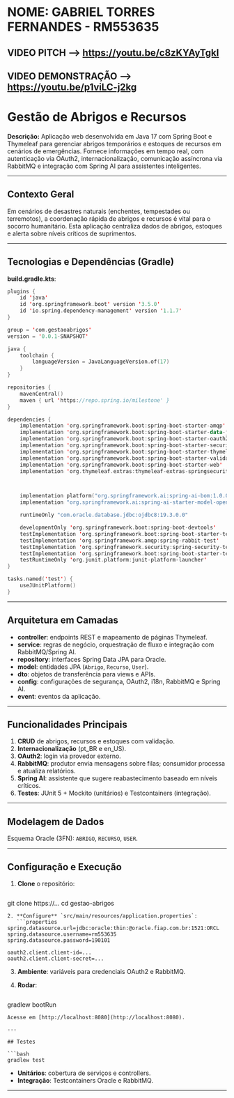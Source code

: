 # NOME: GABRIEL TORRES FERNANDES - RM553635
## VIDEO PITCH --> https://youtu.be/c8zKYAyTgkI
## VIDEO DEMONSTRAÇÃO --> https://youtu.be/p1viLC-j2kg


# Gestão de Abrigos e Recursos

**Descrição:**
Aplicação web desenvolvida em Java 17 com Spring Boot e Thymeleaf para gerenciar abrigos temporários e estoques de recursos em cenários de emergências. Fornece informações em tempo real, com autenticação via OAuth2, internacionalização, comunicação assíncrona via RabbitMQ e integração com Spring AI para assistentes inteligentes.

---

## Contexto Geral

Em cenários de desastres naturais (enchentes, tempestades ou terremotos), a coordenação rápida de abrigos e recursos é vital para o socorro humanitário. Esta aplicação centraliza dados de abrigos, estoques e alerta sobre níveis críticos de suprimentos.

---

## Tecnologias e Dependências (Gradle)

**build.gradle.kts**:

```kotlin
plugins {
	id 'java'
	id 'org.springframework.boot' version '3.5.0'
	id 'io.spring.dependency-management' version '1.1.7'
}

group = 'com.gestaoabrigos'
version = '0.0.1-SNAPSHOT'

java {
	toolchain {
		languageVersion = JavaLanguageVersion.of(17)
	}
}

repositories {
	mavenCentral()
	maven { url 'https://repo.spring.io/milestone' }
}

dependencies {
	implementation 'org.springframework.boot:spring-boot-starter-amqp'
	implementation 'org.springframework.boot:spring-boot-starter-data-jpa'
	implementation 'org.springframework.boot:spring-boot-starter-oauth2-client'
	implementation 'org.springframework.boot:spring-boot-starter-security'
	implementation 'org.springframework.boot:spring-boot-starter-thymeleaf'
	implementation 'org.springframework.boot:spring-boot-starter-validation'
	implementation 'org.springframework.boot:spring-boot-starter-web'
	implementation 'org.thymeleaf.extras:thymeleaf-extras-springsecurity6'



	implementation platform("org.springframework.ai:spring-ai-bom:1.0.0")
	implementation "org.springframework.ai:spring-ai-starter-model-openai:1.0.0"

	runtimeOnly "com.oracle.database.jdbc:ojdbc8:19.3.0.0"

	developmentOnly 'org.springframework.boot:spring-boot-devtools'
	testImplementation 'org.springframework.boot:spring-boot-starter-test'
	testImplementation 'org.springframework.amqp:spring-rabbit-test'
	testImplementation 'org.springframework.security:spring-security-test'
	testImplementation 'org.springframework.boot:spring-boot-starter-test'
	testRuntimeOnly 'org.junit.platform:junit-platform-launcher'
}

tasks.named('test') {
	useJUnitPlatform()
}

```

---

## Arquitetura em Camadas

* **controller**: endpoints REST e mapeamento de páginas Thymeleaf.
* **service**: regras de negócio, orquestração de fluxo e integração com RabbitMQ/Spring AI.
* **repository**: interfaces Spring Data JPA para Oracle.
* **model**: entidades JPA (`Abrigo`, `Recurso`, `User`).
* **dto**: objetos de transferência para views e APIs.
* **config**: configurações de segurança, OAuth2, i18n, RabbitMQ e Spring AI.
* **event**: eventos da aplicação.

---

## Funcionalidades Principais

1. **CRUD** de abrigos, recursos e estoques com validação.
2. **Internacionalização** (pt\_BR e en\_US).
3. **OAuth2**: login via provedor externo.
4. **RabbitMQ**: produtor envia mensagens sobre filas; consumidor processa e atualiza relatórios.
5. **Spring AI**: assistente que sugere reabastecimento baseado em níveis críticos.
6. **Testes**: JUnit 5 + Mockito (unitários) e Testcontainers (integração).

---

## Modelagem de Dados

Esquema Oracle (3FN): `ABRIGO`, `RECURSO`, `USER`.

---

## Configuração e Execução

1. **Clone** o repositório:

   ```bash
   ```

git clone https\://...
cd gestao-abrigos

````
2. **Configure** `src/main/resources/application.properties`:
   ```properties
spring.datasource.url=jdbc:oracle:thin:@oracle.fiap.com.br:1521:ORCL
spring.datasource.username=rm553635
spring.datasource.password=190101

oauth2.client.client-id=...
oauth2.client.client-secret=...
````

3. **Ambiente**: variáveis para credenciais OAuth2 e RabbitMQ.
4. **Rodar**:

   ```bash
   ```

gradlew bootRun

````
Acesse em [http://localhost:8080](http://localhost:8080).

---

## Testes

```bash
gradlew test
````

* **Unitários**: cobertura de serviços e controllers.
* **Integração**: Testcontainers Oracle e RabbitMQ.

---
